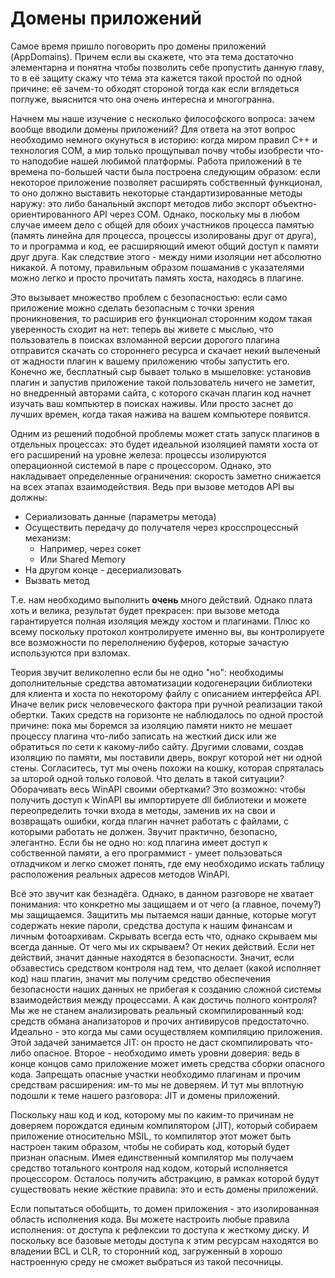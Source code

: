 # Домены приложений

Самое время пришло поговорить про домены приложений (AppDomains). Причем если вы скажете, что эта тема достаточно элементарна и понятна чтобы позволить себе пропустить данную главу, то в её защиту скажу что тема эта кажется такой простой по одной причине: её зачем-то обходят стороной тогда как если вглядеться поглуже, выяснится что она очень интересна и многогранна.

Начнем мы наше изучение с несколько философского вопроса: зачем вообще вводили домены приложений? Для ответа на этот вопрос необходимо немного окунуться в историю: когда миром правил С++ и технология COM, а мир только прощупывал почву чтобы изобрести что-то наподобие нашей любимой платформы. Работа приложений в те времена по-большей части была построена следующим образом: если некоторое приложение позволяет расширять собственный функционал, то оно должно выставить некоторые стандартизированные методы наружу: это либо банальный экспорт методов либо экспорт объектно-ориентированного API через COM. Однако, поскольку мы в любом случае имеем дело с общей для обоих участников процесса памятью (память линейна для процесса, процессы изолированы друг от друга), то и программа и код, ее расширяющий имеют общий доступ к памяти друг друга. Как следствие этого - между ними изоляции нет абсолютно никакой. А потому, правильным образом пошаманив с указателями можно легко и просто прочитать память хоста, находясь в плагине.

Это вызывает множество проблем с безопасностью: если само приложение можно сделать безопасным с точки зрения проникновения, то расширив его функционал сторонним кодом такая уверенность сходит на нет: теперь вы живете с мыслью, что пользователь в поисках взломанной версии дорогого плагина отправится скачать со стороннего ресурса и скачает некий вылеченый от жадности плагин к вашему приложению чтобы запустить его. Конечно же, бесплатный сыр бывает только в мышеловке: установив плагин и запустив приложение такой пользователь ничего не заметит, но внедренный авторами сайта, с которого скачан плагин код начнет изучать ваш компьютер в поисках наживы. Или просто заснет до лучших времен, когда такая нажива на вашем компьютере появится.

Одним из решений подобной проблемы может стать запуск плагинов в отдельных процессах: это будет идеальной изоляцией памяти хоста от его расширений на уровне железа: процессы изолируются операционной системой в паре с процессором. Однако, это накладывает определенные ограничения: скорость заметно снижается на всех этапах взаимодействия. Ведь при вызове методов API вы должны:

  - Сериализовать данные (параметры метода)
  - Осуществить передачу до получателя через кросспроцессный механизм:
    - Например, через сокет
    - Или Shared Memory
  - На другом конце - десериализовать
  - Вызвать метод

Т.е. нам необходимо выполнить **очень** много действий. Однако плата хоть и велика, результат будет прекрасен: при вызове метода гарантируется полная изоляция между хостом и плагинами. Плюс ко всему поскольку протокол контролируете именно вы, вы контролируете все возможности по переполнению буферов, которые зачастую используются при взломах.

Теория звучит великолепно если бы не одно "но": необходимы дополнительные средства автоматизации кодогенерации библиотеки для клиента и хоста по некоторому файлу с описанием интерфейса API. Иначе велик риск человеческого фактора при ручной реализации такой обертки. Таких средств на горизонте не наблюдалось по одной простой причине: пока мы боремся за изоляцию памяти никто не мешает процессу плагина что-либо записать на жесткий диск или же обратиться по сети к какому-либо сайту. Другими словами, создав изоляцию по памяти, мы поставили дверь, вокруг которой нет ни одной стены. Согласитесь, тут мы очень похожи на кошку, которая спряталась за шторой одной только головой. Что делать в такой ситуации? Оборачивать весь WinAPI своими обертками? Это возможно: чтобы получить доступ к WinAPI вы импортируете dll библиотеки и можете переопределить точки входа в методы, заменив их на свои и возвращать ошибки, когда плагин начнет работать с файлами, с которыми работать не должен. Звучит практично, безопасно, элегантно. Если бы не одно но: код плагина имеет доступ к собственной памяти, а его программист - умеет пользоваться отладчиком и легко сможет понять, где ему необходимо искать таблицу расположения реальных адресов методов WinAPI.

Всё это звучит как безнадёга. Однако, в данном разговоре не хватает понимания: что конкретно мы защищаем и от чего (а главное, почему?) мы защищаемся. Защитить мы пытаемся наши данные, которые могут содержать некие пароли, средства доступа к нашим финансам и личным фотоархивам. Скрывать всегда есть что, однако скрываем мы всегда данные. От чего мы их скрываем? От неких действий. Если нет действий, значит данные находятся в безопасности. Значит, если обзавестись средством контроля над тем, что делает (какой исполняет код) наш плагин, значит мы получим средство обеспечения безопасности наших данных не прибегая к созданию сложной системы взаимодействия между процессами. А как достичь полного контроля? Мы же не станем анализировать реальный скомпилированный код: средств обмана анализаторов и прочих антивирусов предостаточно. Идеально - это когда мы сами осуществляем компиляцию приложения. Этой задачей занимается JIT: он просто не даст скомпилировать что-либо опасное. Второе - необходимо иметь уровни доверия: ведь в конце концов само приложение может иметь средства сборки опасного кода. Запрещать опасные участки необходимо плагинам и прочим средствам расширения: им-то мы не доверяем. И тут мы вплотную подошли к теме нашего разговора: JIT и домены приложений.

Поскольку наш код и код, которому мы по каким-то причинам не доверяем порождатся единым компилятором (JIT), который собираем приложение относительно MSIL, то компилятор этот может быть настроен таким образом, чтобы не собирать код, который будет признан опасным. Имея единственный компилятор мы получаем средство тотального контроля над кодом, который исполняется процессором. Осталось получить абстракцию, в рамках которой будут существовать некие жёсткие правила: это и есть домены приложений.

Если попытаться обобщить, то домен приложения - это изолированная область исполнения кода. Вы можете настроить любые правила исполнения: от доступа к рефлексии то доступа к жесткому диску. И поскольку все базовые методы доступа к этим ресурсам находятся во владении BCL и CLR, то сторонний код, загруженный в хорошо настроенную среду не сможет выбраться из такой песочницы.